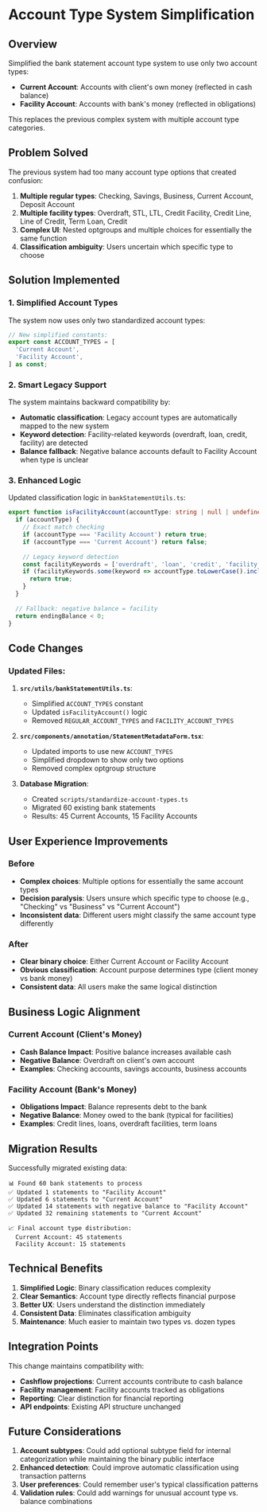 # Account Type System Simplification

## Overview

Simplified the bank statement account type system to use only two account types:
- **Current Account**: Accounts with client's own money (reflected in cash balance)
- **Facility Account**: Accounts with bank's money (reflected in obligations)

This replaces the previous complex system with multiple account type categories.

## Problem Solved

The previous system had too many account type options that created confusion:

1. **Multiple regular types**: Checking, Savings, Business, Current Account, Deposit Account
2. **Multiple facility types**: Overdraft, STL, LTL, Credit Facility, Credit Line, Line of Credit, Term Loan, Credit
3. **Complex UI**: Nested optgroups and multiple choices for essentially the same function
4. **Classification ambiguity**: Users uncertain which specific type to choose

## Solution Implemented

### 1. Simplified Account Types

The system now uses only two standardized account types:

```typescript
// New simplified constants:
export const ACCOUNT_TYPES = [
  'Current Account',
  'Facility Account',
] as const;
```

### 2. Smart Legacy Support

The system maintains backward compatibility by:

- **Automatic classification**: Legacy account types are automatically mapped to the new system
- **Keyword detection**: Facility-related keywords (overdraft, loan, credit, facility) are detected
- **Balance fallback**: Negative balance accounts default to Facility Account when type is unclear

### 3. Enhanced Logic

Updated classification logic in `bankStatementUtils.ts`:

```typescript
export function isFacilityAccount(accountType: string | null | undefined, endingBalance: number): boolean {
  if (accountType) {
    // Exact match checking
    if (accountType === 'Facility Account') return true;
    if (accountType === 'Current Account') return false;
    
    // Legacy keyword detection
    const facilityKeywords = ['overdraft', 'loan', 'credit', 'facility', 'line of credit', 'term loan'];
    if (facilityKeywords.some(keyword => accountType.toLowerCase().includes(keyword))) {
      return true;
    }
  }
  
  // Fallback: negative balance = facility
  return endingBalance < 0;
}
```

## Code Changes

### Updated Files:

1. **`src/utils/bankStatementUtils.ts`**:
   - Simplified `ACCOUNT_TYPES` constant
   - Updated `isFacilityAccount()` logic
   - Removed `REGULAR_ACCOUNT_TYPES` and `FACILITY_ACCOUNT_TYPES`

2. **`src/components/annotation/StatementMetadataForm.tsx`**:
   - Updated imports to use new `ACCOUNT_TYPES`
   - Simplified dropdown to show only two options
   - Removed complex optgroup structure

3. **Database Migration**:
   - Created `scripts/standardize-account-types.ts`
   - Migrated 60 existing bank statements
   - Results: 45 Current Accounts, 15 Facility Accounts

## User Experience Improvements

### Before
- **Complex choices**: Multiple options for essentially the same account types
- **Decision paralysis**: Users unsure which specific type to choose (e.g., "Checking" vs "Business" vs "Current Account")
- **Inconsistent data**: Different users might classify the same account type differently

### After
- **Clear binary choice**: Either Current Account or Facility Account
- **Obvious classification**: Account purpose determines type (client money vs bank money)
- **Consistent data**: All users make the same logical distinction

## Business Logic Alignment

### Current Account (Client's Money)
- **Cash Balance Impact**: Positive balance increases available cash
- **Negative Balance**: Overdraft on client's own account
- **Examples**: Checking accounts, savings accounts, business accounts

### Facility Account (Bank's Money)
- **Obligations Impact**: Balance represents debt to the bank
- **Negative Balance**: Money owed to the bank (typical for facilities)
- **Examples**: Credit lines, loans, overdraft facilities, term loans

## Migration Results

Successfully migrated existing data:

```
📊 Found 60 bank statements to process
✅ Updated 1 statements to "Facility Account"
✅ Updated 6 statements to "Current Account"  
✅ Updated 14 statements with negative balance to "Facility Account"
✅ Updated 32 remaining statements to "Current Account"

📈 Final account type distribution:
  Current Account: 45 statements
  Facility Account: 15 statements
```

## Technical Benefits

1. **Simplified Logic**: Binary classification reduces complexity
2. **Clear Semantics**: Account type directly reflects financial purpose
3. **Better UX**: Users understand the distinction immediately
4. **Consistent Data**: Eliminates classification ambiguity
5. **Maintenance**: Much easier to maintain two types vs. dozen types

## Integration Points

This change maintains compatibility with:

- **Cashflow projections**: Current accounts contribute to cash balance
- **Facility management**: Facility accounts tracked as obligations
- **Reporting**: Clear distinction for financial reporting
- **API endpoints**: Existing API structure unchanged

## Future Considerations

1. **Account subtypes**: Could add optional subtype field for internal categorization while maintaining the binary public interface
2. **Enhanced detection**: Could improve automatic classification using transaction patterns
3. **User preferences**: Could remember user's typical classification patterns
4. **Validation rules**: Could add warnings for unusual account type vs. balance combinations 